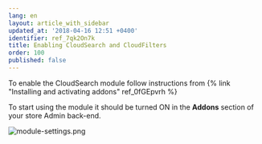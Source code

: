 ```yaml
---
lang: en
layout: article_with_sidebar
updated_at: '2018-04-16 12:51 +0400'
identifier: ref_7qk2On7k
title: Enabling CloudSearch and CloudFilters
order: 100
published: false
---
```

To enable the CloudSearch module follow instructions from {% link "Installing and activating addons" ref_0fGEpvrh %}

To start using the module it should be turned ON in the **Addons** section of your store Admin back-end. 

![module-settings.png]({{site.baseurl}}/attachments/ref_7qk2On7k/module-settings.png)


